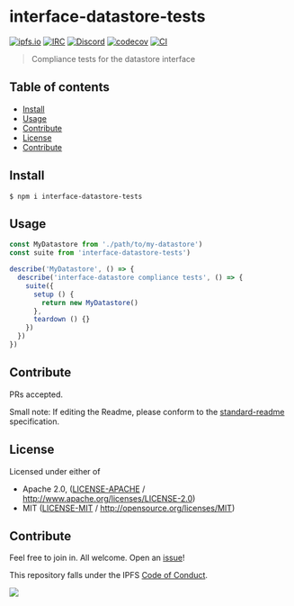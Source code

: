 # interface-datastore-tests <!-- omit in toc -->

[![ipfs.io](https://img.shields.io/badge/project-IPFS-blue.svg?style=flat-square)](http://ipfs.io)
[![IRC](https://img.shields.io/badge/freenode-%23ipfs-blue.svg?style=flat-square)](http://webchat.freenode.net/?channels=%23ipfs)
[![Discord](https://img.shields.io/discord/806902334369824788?style=flat-square)](https://discord.gg/ipfs)
[![codecov](https://img.shields.io/codecov/c/github/ipfs/js-ipfs-interfaces.svg?style=flat-square)](https://codecov.io/gh/ipfs/js-ipfs-interfaces)
[![CI](https://img.shields.io/github/workflow/status/ipfs/js-ipfs-interfaces/test%20&%20maybe%20release/master?style=flat-square)](https://github.com/ipfs/js-ipfs-interfaces/actions/workflows/js-test-and-release.yml)

> Compliance tests for the datastore interface

## Table of contents <!-- omit in toc -->

- [Install](#install)
- [Usage](#usage)
- [Contribute](#contribute)
- [License](#license)
- [Contribute](#contribute-1)

## Install

```console
$ npm i interface-datastore-tests
```

## Usage

```js
const MyDatastore from './path/to/my-datastore')
const suite from 'interface-datastore-tests')

describe('MyDatastore', () => {
  describe('interface-datastore compliance tests', () => {
    suite({
      setup () {
        return new MyDatastore()
      },
      teardown () {}
    })
  })
})
```

## Contribute

PRs accepted.

Small note: If editing the Readme, please conform to the [standard-readme](https://github.com/RichardLitt/standard-readme) specification.

## License

Licensed under either of

- Apache 2.0, ([LICENSE-APACHE](LICENSE-APACHE) / <http://www.apache.org/licenses/LICENSE-2.0>)
- MIT ([LICENSE-MIT](LICENSE-MIT) / <http://opensource.org/licenses/MIT>)

## Contribute

Feel free to join in. All welcome. Open an [issue](https://github.com/ipfs/js-ipfs-unixfs-importer/issues)!

This repository falls under the IPFS [Code of Conduct](https://github.com/ipfs/community/blob/master/code-of-conduct.md).

[![](https://cdn.rawgit.com/jbenet/contribute-ipfs-gif/master/img/contribute.gif)](https://github.com/ipfs/community/blob/master/CONTRIBUTING.md)
